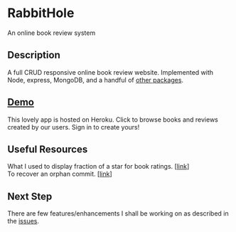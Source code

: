 # RabbitHole
An online book review system
## Description
A full CRUD responsive online book review website. Implemented with Node, express, MongoDB, and a handful of [other packages](https://github.com/BrellaH/RabbitHole/network/dependencies).
## [Demo](https://calm-journey-86655.herokuapp.com/books/6165eed2773101911dbca4c5)
This lovely app is hosted on Heroku. Click to browse books and reviews created by our users. Sign in to create yours!
## Useful Resources
What I used to display fraction of a star for book ratings. [[link](https://css-tricks.com/five-methods-for-five-star-ratings/)]  
To recover an orphan commit. [[link](https://stackoverflow.com/questions/10098095/git-can-i-view-the-reflog-of-a-remote/35273807#35273807)]
## Next Step
There are few features/enhancements I shall be working on as described in the [issues](https://github.com/BrellaH/RabbitHole/issues).
